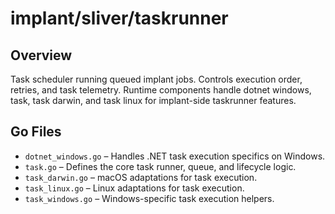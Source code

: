 # implant/sliver/taskrunner

## Overview

Task scheduler running queued implant jobs. Controls execution order, retries, and task telemetry. Runtime components handle dotnet windows, task, task darwin, and task linux for implant-side taskrunner features.

## Go Files

- `dotnet_windows.go` – Handles .NET task execution specifics on Windows.
- `task.go` – Defines the core task runner, queue, and lifecycle logic.
- `task_darwin.go` – macOS adaptations for task execution.
- `task_linux.go` – Linux adaptations for task execution.
- `task_windows.go` – Windows-specific task execution helpers.
